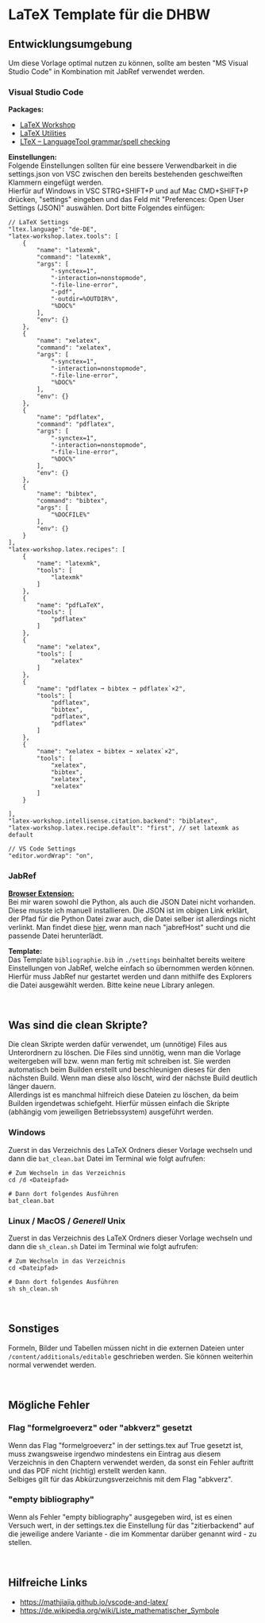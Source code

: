 # LaTeX Template für die DHBW

## Entwicklungsumgebung
Um diese Vorlage optimal nutzen zu können, sollte am besten "MS Visual Studio Code" in Kombination mit JabRef verwendet werden. 

### Visual Studio Code
**Packages:**  
- [LaTeX Workshop](https://marketplace.visualstudio.com/items?itemName=James-Yu.latex-workshop)
- [LaTeX Utilities](https://marketplace.visualstudio.com/items?itemName=tecosaur.latex-utilities)
- [LTeX – LanguageTool grammar/spell checking](https://marketplace.visualstudio.com/items?itemName=valentjn.vscode-ltex)

**Einstellungen:**  
Folgende Einstellungen sollten für eine bessere Verwendbarkeit in die settings.json von VSC zwischen den bereits bestehenden geschweiften Klammern eingefügt werden.  
Hierfür auf Windows in VSC STRG+SHIFT+P und auf Mac CMD+SHIFT+P drücken, "settings" eingeben und das Feld mit "Preferences: Open User Settings (JSON)" auswählen. Dort bitte Folgendes einfügen:
``````
// LaTeX Settings
"ltex.language": "de-DE",
"latex-workshop.latex.tools": [
    {
        "name": "latexmk",
        "command": "latexmk",
        "args": [
            "-synctex=1",
            "-interaction=nonstopmode",
            "-file-line-error",
            "-pdf",
            "-outdir=%OUTDIR%",
            "%DOC%"
        ],
        "env": {}
    },
    {
        "name": "xelatex",
        "command": "xelatex",
        "args": [
            "-synctex=1",
            "-interaction=nonstopmode",
            "-file-line-error",
            "%DOC%"
        ],
        "env": {}
    },
    {
        "name": "pdflatex",
        "command": "pdflatex",
        "args": [
            "-synctex=1",
            "-interaction=nonstopmode",
            "-file-line-error",
            "%DOC%"
        ],
        "env": {}
    },
    {
        "name": "bibtex",
        "command": "bibtex",
        "args": [
            "%DOCFILE%"
        ],
        "env": {}
    }       
],
"latex-workshop.latex.recipes": [
    {
        "name": "latexmk",
        "tools": [
            "latexmk"
        ]
    },
    {
        "name": "pdfLaTeX",
        "tools": [
            "pdflatex"
        ]
    },
    {
        "name": "xelatex",
        "tools": [
            "xelatex"
        ]
    },
    {
        "name": "pdflatex ➞ bibtex ➞ pdflatex`×2",
        "tools": [
            "pdflatex",
            "bibtex",
            "pdflatex",
            "pdflatex"
        ]
    },
    {
        "name": "xelatex ➞ bibtex ➞ xelatex`×2",
        "tools": [
            "xelatex",
            "bibtex",
            "xelatex",
            "xelatex"
        ]
    }
        
],
"latex-workshop.intellisense.citation.backend": "biblatex",
"latex-workshop.latex.recipe.default": "first", // set latexmk as default

// VS Code Settings
"editor.wordWrap": "on",
``````

### JabRef
**[Browser Extension:](https://docs.jabref.org/collect/jabref-browser-extension)**  
Bei mir waren sowohl die Python, als auch die JSON Datei nicht vorhanden. Diese musste ich manuell installieren. Die JSON ist im obigen Link erklärt, der Pfad für die Python Datei zwar auch, die Datei selber ist allerdings nicht verlinkt. Man findet diese [hier](https://github.com/JabRef/jabref/), wenn man nach "jabrefHost" sucht und die passende Datei herunterlädt.

**Template:**  
Das Template ```bibliographie.bib``` in ```./settings``` beinhaltet bereits weitere Einstellungen von JabRef, welche einfach so übernommen werden können. Hierfür muss JabRef nur gestartet werden und dann mithilfe des Explorers die Datei ausgewählt werden. Bitte keine neue Library anlegen.

&nbsp;
## Was sind die clean Skripte?
Die clean Skripte werden dafür verwendet, um (unnötige) Files aus Unterordnern zu löschen. Die Files sind unnötig, wenn man die Vorlage weitergeben will bzw. wenn man fertig mit schreiben ist. Sie werden automatisch beim Builden erstellt und beschleunigen dieses für den nächsten Build. Wenn man diese also löscht, wird der nächste Build deutlich länger dauern.  
Allerdings ist es manchmal hilfreich diese Dateien zu löschen, da beim Builden irgendetwas schiefgeht. Hierfür müssen einfach die Skripte (abhängig vom jeweiligen Betriebssystem) ausgeführt werden.

### Windows
Zuerst in das Verzeichnis des LaTeX Ordners dieser Vorlage wechseln und dann die ```bat_clean.bat``` Datei im Terminal wie folgt aufrufen:
````
# Zum Wechseln in das Verzeichnis
cd /d <Dateipfad>

# Dann dort folgendes Ausführen
bat_clean.bat
````

### Linux / MacOS / _Generell_ Unix
Zuerst in das Verzeichnis des LaTeX Ordners dieser Vorlage wechseln und dann die ```sh_clean.sh``` Datei im Terminal wie folgt aufrufen:
````
# Zum Wechseln in das Verzeichnis
cd <Dateipfad>

# Dann dort folgendes Ausführen
sh sh_clean.sh
````

&nbsp;
## Sonstiges
Formeln, Bilder und Tabellen müssen nicht in die externen Dateien unter ```/content/additionals/editable``` geschrieben werden. Sie können weiterhin normal verwendet werden.

&nbsp;
## Mögliche Fehler

### Flag "formelgroeverz" oder "abkverz" gesetzt
Wenn das Flag "formelgroeverz" in der settings.tex auf True gesetzt ist, muss zwangsweise irgendwo mindestens ein Eintrag aus diesem Verzeichnis in den Chaptern verwendet werden, da sonst ein Fehler auftritt und das PDF nicht (richtig) erstellt werden kann.  
Selbiges gilt für das Abkürzungsverzeichnis mit dem Flag "abkverz".

### "empty bibliography"
Wenn als Fehler "empty bibliography" ausgegeben wird, ist es einen Versuch wert, in der settings.tex die Einstellung für das "zitierbackend" auf die jeweilige andere Variante - die im Kommentar darüber genannt wird - zu stellen.

&nbsp;
## Hilfreiche Links
- https://mathjiajia.github.io/vscode-and-latex/
- https://de.wikipedia.org/wiki/Liste_mathematischer_Symbole